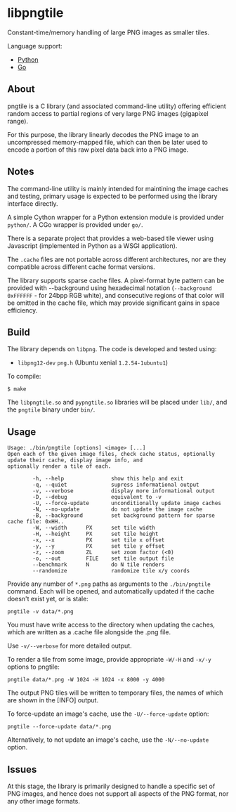 # libpngtile

Constant-time/memory handling of large PNG images as smaller tiles.

Language support:

* [Python](python/)
* [Go](go/)

## About
pngtile is a C library (and associated command-line utility) offering efficient random access to partial regions of
very large PNG images (gigapixel range).

For this purpose, the library linearly decodes the PNG image to an uncompressed memory-mapped file, which can then
be later used to encode a portion of this raw pixel data back into a PNG image.

## Notes
The command-line utility is mainly intended for maintining the image caches and testing, primary usage is expected
to be performed using the library interface directly.

A simple Cython wrapper for a Python extension module is provided under `python/`. A CGo wrapper is provided under `go/`.

There is a separate project that provides a web-based tile viewer using Javascript (implemented in Python as a
WSGI application).

The `.cache` files are not portable across different architectures, nor are they compatible across different cache
format versions.

The library supports sparse cache files. A pixel-format byte pattern can be provided with --background using
hexadecimal notation (`--background 0xFFFFFF` - for 24bpp RGB white), and consecutive regions of that color will
be omitted in the cache file, which may provide significant gains in space efficiency.

## Build

The library depends on `libpng`. The code is developed and tested using:

* `libpng12-dev` `png.h` (Ubuntu xenial `1.2.54-1ubuntu1`)

To compile:

    $ make

The `libpngtile.so` and `pypngtile.so` libraries will be placed under `lib/`, and the `pngtile` binary under `bin/`.

## Usage

```
Usage: ./bin/pngtile [options] <image> [...]
Open each of the given image files, check cache status, optionally update their cache, display image info, and
optionally render a tile of each.

        -h, --help               show this help and exit
        -q, --quiet              supress informational output
        -v, --verbose            display more informational output
        -D, --debug              equivalent to -v
        -U, --force-update       unconditionally update image caches
        -N, --no-update          do not update the image cache
        -B, --background         set background pattern for sparse cache file: 0xHH..
        -W, --width      PX      set tile width
        -H, --height     PX      set tile height
        -x, --x          PX      set tile x offset
        -y, --y          PX      set tile y offset
        -z, --zoom       ZL      set zoom factor (<0)
        -o, --out        FILE    set tile output file
        --benchmark      N       do N tile renders
        --randomize              randomize tile x/y coords
```


Provide any number of `*.png` paths as arguments to the `./bin/pngtile` command. Each will be opened, and automatically
updated if the cache doesn't exist yet, or is stale:

    pngtile -v data/*.png

You must have write access to the directory when updating the caches, which are written as a .cache file alongside the .png file.

Use `-v/--verbose` for more detailed output.


To render a tile from some image, provide appropriate `-W/-H` and `-x/-y` options to pngtile:

    pngtile data/*.png -W 1024 -H 1024 -x 8000 -y 4000

The output PNG tiles will be written to temporary files, the names of which are shown in the [INFO] output.

To force-update an image's cache, use the `-U/--force-update` option:

    pngtile --force-update data/*.png

Alternatively, to not update an image's cache, use the `-N/--no-update` option.

## Issues
At this stage, the library is primarily designed to handle a specific set of PNG images, and hence does not support
all aspects of the PNG format, nor any other image formats.
